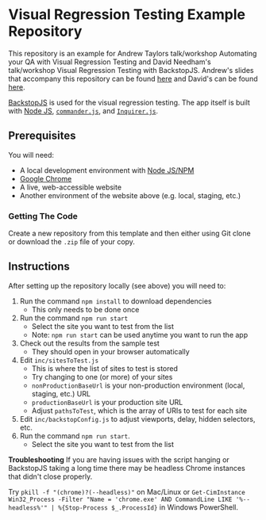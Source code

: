 



# Visual Regression Testing Example Repository



This repository is an example for Andrew Taylors talk/workshop Automating your QA with Visual Regression Testing and David Needham's talk/workshop Visual Regression Testing with BackstopJS. Andrew's slides that accompany this repository can be found [here](https://bit.ly/ataylorme-visual-regression-workshop) and David's can be found [here](https://visual-regression.davidneedham.me).

[BackstopJS](https://github.com/garris/BackstopJS/) is used for the visual regression testing. The app itself is built with [Node JS](https://nodejs.org/), [`commander.js`](https://github.com/tj/commander.js/), and [`Inquirer.js`](https://github.com/SBoudrias/Inquirer.js).

## Prerequisites

You will need:

* A local development environment with [Node JS/NPM](https://docs.npmjs.com/getting-started/installing-node)
* [Google Chrome](https://www.google.com/chrome/)
* A live, web-accessible website
* Another environment of the website above (e.g. local, staging, etc.)

### Getting The Code

Create a new repository from this template and then either using Git clone or download the `.zip` file of your copy.

## Instructions

After setting up the repository locally (see above) you will need to:

1. Run the command `npm install` to download dependencies
    * This only needs to be done once
1. Run the command `npm run start`
    * Select the site you want to test from the list
    * Note: `npm run start` can be used anytime you want to run the app
1. Check out the results from the sample test
    * They should open in your browser automatically
1. Edit `inc/sitesToTest.js`
    * This is where the list of sites to test is stored
    * Try changing to one (or more) of your sites
    * `nonProductionBaseUrl` is your non-production environment (local, staging, etc.) URL
    * `productionBaseUrl` is your production site URL
    * Adjust `pathsToTest`, which is the array of URIs to test for each site
1. Edit `inc/backstopConfig.js` to adjust viewports, delay, hidden selectors, etc.
1. Run the command `npm run start`.
    * Select the site you want to test from the list

**Troubleshooting**
If you are having issues with the script hanging or BackstopJS taking a long time there may be headless Chrome instances that didn't close properly.

Try `pkill -f "(chrome)?(--headless)"` on Mac/Linux or `Get-CimInstance Win32_Process -Filter "Name = 'chrome.exe' AND CommandLine LIKE '%--headless%'" | %{Stop-Process $_.ProcessId}` in Windows PowerShell.
